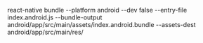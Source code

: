 react-native bundle --platform android --dev false --entry-file index.android.js   --bundle-output android/app/src/main/assets/index.android.bundle   --assets-dest android/app/src/main/res/

